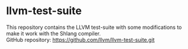 # llvm-test-suite
This repository contains the LLVM test-suite with some modifications to make it work with the Shlang compiler.  
GitHub repository: https://github.com/llvm/llvm-test-suite.git
